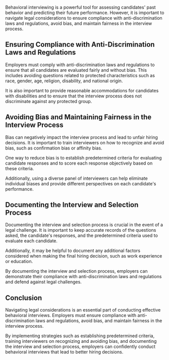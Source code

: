 
Behavioral interviewing is a powerful tool for assessing candidates' past behavior and predicting their future performance. However, it is important to navigate legal considerations to ensure compliance with anti-discrimination laws and regulations, avoid bias, and maintain fairness in the interview process.

Ensuring Compliance with Anti-Discrimination Laws and Regulations
-----------------------------------------------------------------

Employers must comply with anti-discrimination laws and regulations to ensure that all candidates are evaluated fairly and without bias. This includes avoiding questions related to protected characteristics such as race, gender, age, religion, disability, and national origin.

It is also important to provide reasonable accommodations for candidates with disabilities and to ensure that the interview process does not discriminate against any protected group.

Avoiding Bias and Maintaining Fairness in the Interview Process
---------------------------------------------------------------

Bias can negatively impact the interview process and lead to unfair hiring decisions. It is important to train interviewers on how to recognize and avoid bias, such as confirmation bias or affinity bias.

One way to reduce bias is to establish predetermined criteria for evaluating candidate responses and to score each response objectively based on these criteria.

Additionally, using a diverse panel of interviewers can help eliminate individual biases and provide different perspectives on each candidate's performance.

Documenting the Interview and Selection Process
-----------------------------------------------

Documenting the interview and selection process is crucial in the event of a legal challenge. It is important to keep accurate records of the questions asked, the candidate's responses, and the predetermined criteria used to evaluate each candidate.

Additionally, it may be helpful to document any additional factors considered when making the final hiring decision, such as work experience or education.

By documenting the interview and selection process, employers can demonstrate their compliance with anti-discrimination laws and regulations and defend against legal challenges.

Conclusion
----------

Navigating legal considerations is an essential part of conducting effective behavioral interviews. Employers must ensure compliance with anti-discrimination laws and regulations, avoid bias, and maintain fairness in the interview process.

By implementing strategies such as establishing predetermined criteria, training interviewers on recognizing and avoiding bias, and documenting the interview and selection process, employers can confidently conduct behavioral interviews that lead to better hiring decisions.
